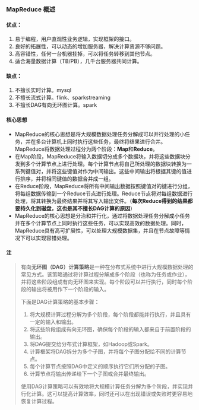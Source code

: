 ### MapReduce 概述

#### 优点：

1. 易于编程，用户直观性业务逻辑，实现框架的接口。
2. 良好的拓展性，可以动态的增加服务器，解决计算资源不够问题。
3. 高容错性，任何一台机器挂掉，可以将任务转移到其他节点。
4. 适合海量数据计算（TB/PB），几千台服务器共同计算。

#### 缺点：

1. 不擅长实时计算。mysql
2. 不擅长流式计算。flink、sparkstreaming
3. 不擅长DAG有向无环图计算。spark

#### 核心思想

- MapReduce的核心思想是将大规模数据处理任务分解成可以并行处理的小任务，并在多台计算机上同时执行这些任务，最终将结果进行合并。MapReduce将数据处理过程分为两个阶段：**Map**和**Reduce**。
- 在Map阶段，MapReduce将输入数据切分成多个数据块，并将这些数据块分发到多个计算节点上进行处理。每个计算节点将自己所处理的数据块转换为一系列键值对，并将这些键值对作为中间输出。这些中间输出将根据其键的值进行排序，并将相同键值的数据合并成一组。
- 在Reduce阶段，MapReduce将所有中间输出数据按照键值对的键进行分组，将每组数据传输到一个Reduce节点进行处理。Reduce节点将对每组数据进行处理，将其转换为最终结果并将其写入输出文件。（**每次Reduce得到的结果都要持久化到磁盘，这也是其不擅长DAG计算的原因**）
- MapReduce的核心思想是分治和并行化，通过将数据处理任务分解成小任务并在多个计算节点上同时执行这些任务，可以实现高效的数据处理。同时，MapReduce具有高可扩展性，可以处理大规模数据集，并且在节点故障等情况下可以实现容错处理。

#### 注

> 有向**无环图（DAG）计算策略**是一种在分布式系统中进行大规模数据处理的常见方式。该策略通过将计算过程分解成多个阶段（也称为任务或作业），并将这些阶段组成有向无环图来实现。每个阶段可以并行执行，同时每个阶段的输出将被用作下一个阶段的输入。
>
> 下面是DAG计算策略的基本步骤：
>
> 1. 将大规模计算过程分解为多个阶段，每个阶段都能并行执行，并且具有一定的输入和输出。
> 2. 将这些阶段组成有向无环图，确保每个阶段的输入都来自于前置阶段的输出。
> 3. 将DAG提交给分布式计算框架，如Hadoop或Spark。
> 4. 计算框架将DAG拆分为多个子图，并将每个子图分配给不同的计算节点。
> 5. 每个计算节点按照DAG中定义的顺序执行它们所分配的子图。
> 6. 计算节点将输出传递给下一个子图或合并最终输出。
>
> 使用DAG计算策略可以有效地将大规模计算任务分解为多个阶段，并实现并行化计算。这可以提高计算效率，同时还可以在出现错误或失败时更容易地恢复计算过程。